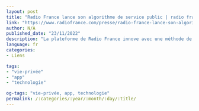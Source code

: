 ```yaml
---
layout: post
title: "Radio France lance son algorithme de service public | radio france"
link: "https://www.radiofrance.com/presse/radio-france-lance-son-algorithme-de-service-public"
author: N/A
published_date: "23/11/2022"
description: "La plateforme de Radio France innove avec une méthode de recommandation inédite de ses contenus, mettant l’accent autant sur la découverte que sur la performance ! Un nouvel algorithme dont la particularité repose sur la recommandation hybride : un juste équilibre entre l’efficacité algorithmique et la finesse des choix de l’équipe éditoriale."
language: fr
categories:
- Liens

tags:
- "vie-privée"
- "app"
- "technologie"

og-tags: "vie-privée, app, technologie"
permalink: /:categories/:year/:month/:day/:title/
---
```

